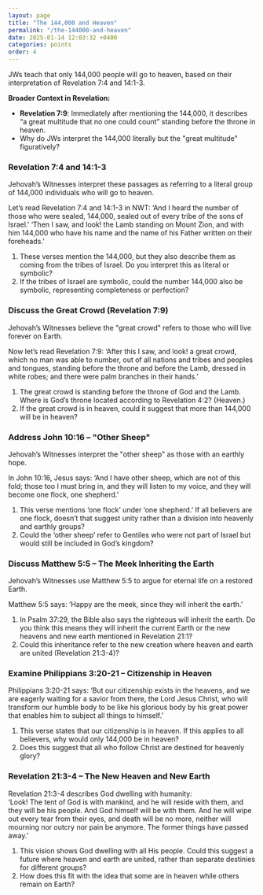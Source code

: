 ```yaml
---
layout: page
title: "The 144,000 and Heaven"
permalink: "/the-144000-and-heaven"
date: 2025-01-14 12:03:32 +0400
categories: points
order: 4
---
```


JWs teach that only 144,000 people will go to heaven, based on their interpretation of Revelation 7:4 and 14:1-3.

**Broader Context in Revelation:**

- **Revelation 7:9**: Immediately after mentioning the 144,000, it describes “a great multitude that no one could count”
  standing before the throne in heaven.
- Why do JWs interpret the 144,000 literally but the "great multitude" figuratively?

<!--more-->

### Revelation 7:4 and 14:1-3

Jehovah’s Witnesses interpret these passages as referring to a literal group of 144,000 individuals who will go to
heaven.

Let’s read Revelation 7:4 and 14:1-3 in NWT: ‘And I heard the number of those who were sealed, 144,000, sealed out of
every tribe of the sons of Israel.’ ‘Then I saw, and look! the Lamb standing on Mount Zion, and with him 144,000 who
have his name and the name of his Father written on their foreheads.’

1. These verses mention the 144,000, but they also describe them as coming from the tribes of Israel. Do you interpret
   this as literal or symbolic?
2. If the tribes of Israel are symbolic, could the number 144,000 also be symbolic, representing completeness or
   perfection?

### Discuss the Great Crowd (Revelation 7:9)

Jehovah’s Witnesses believe the "great crowd" refers to those who will live forever on Earth.

Now let’s read Revelation 7:9: ‘After this I saw, and look! a great crowd, which no man was able to number, out of all
nations and tribes and peoples
and tongues, standing before the throne and before the Lamb, dressed in white robes; and there were palm branches in
their hands.’

1. The great crowd is standing before the throne of God and the Lamb. Where is God’s throne located according to
   Revelation 4:2? (Heaven.)
2. If the great crowd is in heaven, could it suggest that more than 144,000 will be in heaven?

### Address John 10:16 – "Other Sheep"

Jehovah’s Witnesses interpret the "other sheep" as those with an earthly hope.

In John 10:16, Jesus says: ‘And I have other sheep, which are not of this fold; those too I must bring in, and they will
listen to my voice, and
they will become one flock, one shepherd.’

1. This verse mentions ‘one flock’ under ‘one shepherd.’ If all believers are one flock, doesn’t that suggest unity
   rather than a division into heavenly and earthly groups?
2. Could the ‘other sheep’ refer to Gentiles who were not part of Israel but would still be included in God’s kingdom?

### Discuss Matthew 5:5 – The Meek Inheriting the Earth

Jehovah’s Witnesses use Matthew 5:5 to argue for eternal life on a restored Earth.

Matthew 5:5 says: ‘Happy are the meek, since they will inherit the earth.’

1. In Psalm 37:29, the Bible also says the righteous will inherit the earth. Do you think this means they will inherit
   the current Earth or the new heavens and new earth mentioned in Revelation 21:1?
2. Could this inheritance refer to the new creation where heaven and earth are united (Revelation 21:3-4)?

### Examine Philippians 3:20-21 – Citizenship in Heaven

Philippians 3:20-21 says: ‘But our citizenship exists in the heavens, and we are eagerly waiting for a savior from
there, the Lord Jesus Christ,
who will transform our humble body to be like his glorious body by his great power that enables him to subject all
things to himself.’

1. This verse states that our citizenship is in heaven. If this applies to all believers, why would only 144,000 be in
   heaven?
2. Does this suggest that all who follow Christ are destined for heavenly glory?

### Revelation 21:3-4 – The New Heaven and New Earth

Revelation 21:3-4 describes God dwelling with humanity:  
‘Look! The tent of God is with mankind, and he will reside with them, and they will be his people. And God himself will
be with them. And he will wipe out every tear from their eyes, and death will be no more, neither will mourning nor
outcry nor pain be anymore. The former things have passed away.’

1. This vision shows God dwelling with all His people. Could this suggest a future where heaven and earth are united,
   rather than separate destinies for different groups?
2. How does this fit with the idea that some are in heaven while others remain on Earth?